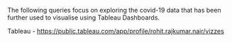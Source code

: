 The following queries focus on exploring the covid-19 data that has been further used to visualise using Tableau Dashboards.

Tableau - https://public.tableau.com/app/profile/rohit.rajkumar.nair/vizzes
